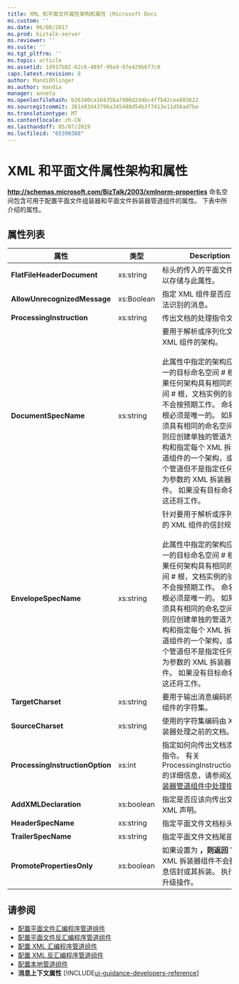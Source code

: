 ```yaml
---
title: XML 和平面文件属性架构和属性 |Microsoft Docs
ms.custom: ''
ms.date: 06/08/2017
ms.prod: biztalk-server
ms.reviewer: ''
ms.suite: ''
ms.tgt_pltfrm: ''
ms.topic: article
ms.assetid: 1d917b82-62c6-489f-99a9-97e429b6f7c0
caps.latest.revision: 8
author: MandiOhlinger
ms.author: mandia
manager: anneta
ms.openlocfilehash: b26340ca16435ba7900d2d4bc4ffb42cee803622
ms.sourcegitcommit: 381e83d43796a345488d54b3f7413e11d56ad7be
ms.translationtype: MT
ms.contentlocale: zh-CN
ms.lasthandoff: 05/07/2019
ms.locfileid: "65399388"
---
```

# <a name="xml-and-flat-file-property-schema-and-properties"></a>XML 和平面文件属性架构和属性
**http://schemas.microsoft.com/BizTalk/2003/xmlnorm-properties** 命名空间包含可用于配置平面文件组装器和平面文件拆装器管道组件的属性。 下表中所介绍的属性。  

## <a name="properties-list"></a>属性列表

|属性|类型|Description|  
|--------------|----------|-----------------|  
|**FlatFileHeaderDocument**|xs:string|标头的传入的平面文件文档可以存储与此属性。|  
|**AllowUnrecognizedMessage**|xs:Boolean|指定 XML 组件是否应处理无法识别的消息。|  
|**ProcessingInstruction**|xs:string|传出文档的处理指令文本。|  
|**DocumentSpecName**|xs:string|要用于解析或序列化文档的 XML 组件的架构。<br /><br /> 此属性中指定的架构应具有唯一的目标命名空间 # 根。 如果任何架构具有相同的命名空间 # 根，文档实例的验证可能不会按预期工作。 命名空间 # 根必须是唯一的。  如果架构必须具有相同的命名空间 # 根，则应创建单独的管道为每个架构和指定每个 XML 拆装器管道组件的一个架构，或使用一个管道但不是指定任何架构作为参数的 XML 拆装器管道组件。  如果没有目标命名空间，这还将工作。|  
|**EnvelopeSpecName**|xs:string|针对要用于解析或序列化文档的 XML 组件的信封规范。<br /><br /> 此属性中指定的架构应具有唯一的目标命名空间 # 根。 如果任何架构具有相同的命名空间 # 根，文档实例的验证可能不会按预期工作。 命名空间 # 根必须是唯一的。  如果架构必须具有相同的命名空间 # 根，则应创建单独的管道为每个架构和指定每个 XML 拆装器管道组件的一个架构，或使用一个管道但不是指定任何架构作为参数的 XML 拆装器管道组件。  如果没有目标命名空间，这还将工作。|  
|**TargetCharset**|xs:string|要用于输出消息编码的 XML 组件的字符集。|  
|**SourceCharset**|xs:string|使用的字符集编码由 XML 拆装器处理之前的文档。|  
|**ProcessingInstructionOption**|xs:int|指定如何向传出文档添加处理指令。 有关 ProcessingInstructionOption 的详细信息，请参阅[XML 组装器管道组件中处理指令](../core/processing-instructions-in-the-xml-assembler-pipeline-component.md)。|  
|**AddXMLDeclaration**|xs:boolean|指定是否应该向传出文档添加 XML 声明。|  
|**HeaderSpecName**|xs:string|指定平面文件文档标头。|  
|**TrailerSpecName**|xs:string|指定平面文件文档尾部。|  
|**PromotePropertiesOnly**|xs:boolean|如果设置为 **，则返回 True**，XML 拆装器组件不会删除消息信封或其拆装。 执行仅属性升级操作。|  

## <a name="see-also"></a>请参阅  
- [配置平面文件汇编程序管道组件](../core/how-to-configure-the-flat-file-assembler-pipeline-component.md)   
- [配置平面文件反汇编程序管道组件](../core/how-to-configure-the-flat-file-disassembler-pipeline-component.md)   
- [配置 XML 汇编程序管道组件](../core/how-to-configure-the-xml-assembler-pipeline-component.md)   
- [配置 XML 反汇编程序管道组件](../core/how-to-configure-the-xml-disassembler-pipeline-component.md)   
- [配置本地管道组件](../core/configuring-native-pipeline-components.md)   
- **消息上下文属性** [!INCLUDE[ui-guidance-developers-reference](../includes/ui-guidance-developers-reference.md)]

